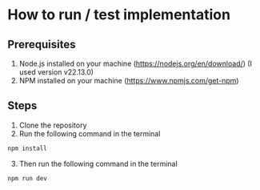 # How to run / test implementation

## Prerequisites
1. Node.js installed on your machine (https://nodejs.org/en/download/) (I used version v22.13.0)
2. NPM installed on your machine (https://www.npmjs.com/get-npm)


## Steps
1. Clone the repository
2. Run the following command in the terminal
```bash
npm install
```
3. Then run the following command in the terminal
```bash
npm run dev
```